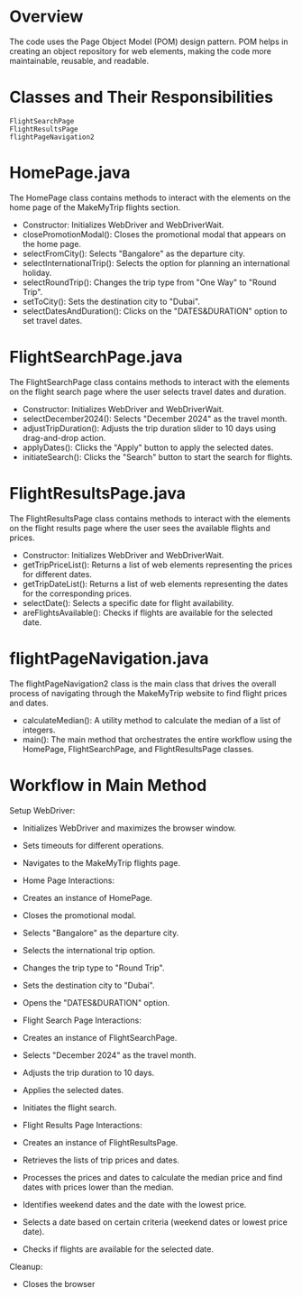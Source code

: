 # Overview
The code uses the Page Object Model (POM) design pattern. POM helps in creating an object repository for web elements, making the code more maintainable, reusable, and readable.

# Classes and Their Responsibilities
```HomePage
FlightSearchPage
FlightResultsPage
flightPageNavigation2
```

# HomePage.java
The HomePage class contains methods to interact with the elements on the home page of the MakeMyTrip flights section.

- Constructor: Initializes WebDriver and WebDriverWait.
- closePromotionModal(): Closes the promotional modal that appears on the home page.
- selectFromCity(): Selects "Bangalore" as the departure city.
- selectInternationalTrip(): Selects the option for planning an international holiday.
- selectRoundTrip(): Changes the trip type from "One Way" to "Round Trip".
- setToCity(): Sets the destination city to "Dubai".
- selectDatesAndDuration(): Clicks on the "DATES&DURATION" option to set travel dates.

# FlightSearchPage.java
The FlightSearchPage class contains methods to interact with the elements on the flight search page where the user selects travel dates and duration.

- Constructor: Initializes WebDriver and WebDriverWait.
- selectDecember2024(): Selects "December 2024" as the travel month.
- adjustTripDuration(): Adjusts the trip duration slider to 10 days using drag-and-drop action.
- applyDates(): Clicks the "Apply" button to apply the selected dates.
- initiateSearch(): Clicks the "Search" button to start the search for flights.

# FlightResultsPage.java
The FlightResultsPage class contains methods to interact with the elements on the flight results page where the user sees the available flights and prices.

- Constructor: Initializes WebDriver and WebDriverWait.
- getTripPriceList(): Returns a list of web elements representing the prices for different dates.
- getTripDateList(): Returns a list of web elements representing the dates for the corresponding prices.
- selectDate(): Selects a specific date for flight availability.
- areFlightsAvailable(): Checks if flights are available for the selected date.

# flightPageNavigation.java
The flightPageNavigation2 class is the main class that drives the overall process of navigating through the MakeMyTrip website to find flight prices and dates.

- calculateMedian(): A utility method to calculate the median of a list of integers.
- main(): The main method that orchestrates the entire workflow using the HomePage, FlightSearchPage, and FlightResultsPage classes.

# Workflow in Main Method
Setup WebDriver:

- Initializes WebDriver and maximizes the browser window.
- Sets timeouts for different operations.
- Navigates to the MakeMyTrip flights page.
- Home Page Interactions:

- Creates an instance of HomePage.
- Closes the promotional modal.
- Selects "Bangalore" as the departure city.
- Selects the international trip option.
- Changes the trip type to "Round Trip".
- Sets the destination city to "Dubai".
- Opens the "DATES&DURATION" option.
- Flight Search Page Interactions:

- Creates an instance of FlightSearchPage.
- Selects "December 2024" as the travel month.
- Adjusts the trip duration to 10 days.
- Applies the selected dates.
- Initiates the flight search.
- Flight Results Page Interactions:

- Creates an instance of FlightResultsPage.
- Retrieves the lists of trip prices and dates.
- Processes the prices and dates to calculate the median price and find dates with prices lower than the median.
- Identifies weekend dates and the date with the lowest price.
- Selects a date based on certain criteria (weekend dates or lowest price date).
- Checks if flights are available for the selected date.

Cleanup:

- Closes the browser
